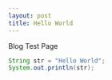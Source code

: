 ```yaml
---
layout: post
title: Hello World
---
```


Blog Test Page

```java
String str = "Hello World";
System.out.println(str);
```
